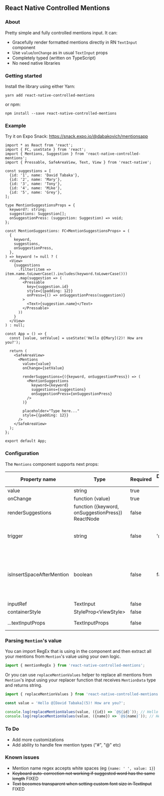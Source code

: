 React Native Controlled Mentions
-

### About

Pretty simple and fully controlled mentions input. It can:

* Gracefully render formatted mentions directly in RN `TextInput` component
* Use `value`/`onChange` as in usual `TextInput` props
* Completely typed (written on TypeScript)
* No need native libraries

### Getting started

Install the library using either Yarn:

``yarn add react-native-controlled-mentions``

or npm:

``npm install --save react-native-controlled-mentions``

### Example

Try it on Expo Snack: https://snack.expo.io/@dabakovich/mentionsapp

```tsx
import * as React from 'react';
import { FC, useState } from 'react';
import { Mentions, Suggestion } from 'react-native-controlled-mentions';
import { Pressable, SafeAreaView, Text, View } from 'react-native';

const suggestions = [
  {id: '1', name: 'David Tabaka'},
  {id: '2', name: 'Mary'},
  {id: '3', name: 'Tony'},
  {id: '4', name: 'Mike'},
  {id: '5', name: 'Grey'},
];

type MentionSuggestionsProps = {
  keyword?: string;
  suggestions: Suggestion[];
  onSuggestionPress: (suggestion: Suggestion) => void;
};

const MentionSuggestions: FC<MentionSuggestionsProps> = (
  {
    keyword,
    suggestions,
    onSuggestionPress,
  },
) => keyword != null ? (
  <View>
    {suggestions
      .filter(item => item.name.toLowerCase().includes(keyword.toLowerCase()))
      .map(suggestion => (
        <Pressable
          key={suggestion.id}
          style={{padding: 12}}
          onPress={() => onSuggestionPress(suggestion)}
        >
          <Text>{suggestion.name}</Text>
        </Pressable>
      ))
    }
  </View>
) : null;

const App = () => {
  const [value, setValue] = useState('Hello @[Mary](2)! How are you?');

  return (
    <SafeAreaView>
      <Mentions
        value={value}
        onChange={setValue}

        renderSuggestions={({keyword, onSuggestionPress}) => (
          <MentionSuggestions
            keyword={keyword}
            suggestions={suggestions}
            onSuggestionPress={onSuggestionPress}
          />
        )}

        placeholder="Type here..."
        style={{padding: 12}}
      />
    </SafeAreaView>
  );
};

export default App;
```

### Configuration

The `Mentions` component supports next props:

| Property name             | Type                                              | Required | Default value | Description                                                                        |
|---------------------------|---------------------------------------------------|----------|---------------|------------------------------------------------------------------------------------|
| value                     | string                                            | true     |               |                                                                                    |
| onChange                  | function (value)                                  | true     |               |                                                                                    |
| renderSuggestions         | function ({keyword, onSuggestionPress}) ReactNode | false    |               |                                                                                    |
| trigger                   | string                                            | false    | '@'           | Character that will trigger mentions                                               |
| isInsertSpaceAfterMention | boolean                                           | false    | false         | Should we add a space after selected mentions if the mention is at the end of row  |
| inputRef                  | TextInput                                         | false    |               |                                                                                    |
| containerStyle            | StyleProp\<ViewStyle>                             | false    |               |                                                                                    |
| ...textInputProps         | TextInputProps                                    | false    |               | Other text input props                                                             |

### Parsing `Mention`'s value

You can import RegEx that is using in the component and then extract all your mentions
from `Mention`'s value using your own logic.

```ts
import { mentionRegEx } from 'react-native-controlled-mentions';
```

Or you can use `replaceMentionValues` helper to replace all mentions from `Mention`'s input using
your replacer function that receives `MentionData` type and returns string.

```ts
import { replaceMentionValues } from 'react-native-controlled-mentions';

const value = 'Hello @[David Tabaka](5)! How are you?';

console.log(replaceMentionValues(value, ({id}) => `@${id}`)); // Hello @5! How are you?
console.log(replaceMentionValues(value, ({name}) => `@${name}`)); // Hello @David Tabaka! How are you?
```

### To Do

* Add more customizations
* Add ability to handle few mention types ("#", "@" etc)

### Known issues

* Mention name regex accepts white spaces (eg `{name: ' ', value: 1}`)
* ~~Keyboard auto-correction not working if suggested word has the same length~~ FIXED
* ~~Text becomes transparent when setting custom font size in TextInput~~ FIXED
